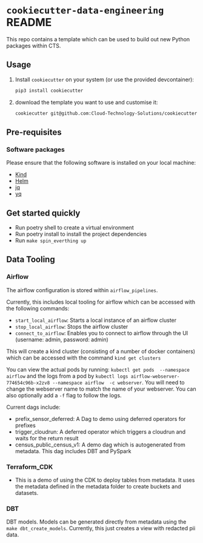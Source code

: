 # `cookiecutter-data-engineering` README

This repo contains a template which can be used to build out new Python
packages within CTS.

## Usage

1. Install `cookiecutter` on your system (or use the provided devcontainer):

    ```sh
    pip3 install cookiecutter
    ```

1. download the template you want to use and customise it:

    ```sh
    cookiecutter git@github.com:Cloud-Technology-Solutions/cookiecutter-data-engineering.git
    ```

## Pre-requisites

### Software packages
Please ensure that the following software is installed on your local machine:

- [Kind](https://kind.sigs.k8s.io/)
- [Helm](https://helm.sh/)
- [jq](https://stedolan.github.io/jq/)
- [yq](https://github.com/mikefarah/yq)


## Get started quickly

- Run poetry shell to create a virtual environment
- Run poetry install to install the project dependencies
- Run `make spin_everthing up`

## Data Tooling

### Airflow

The airflow configuration is stored within `airflow_pipelines`.

Currently, this includes local tooling for airflow which can be accessed with the following commands:

- `start_local_airflow`: Starts a local instance of an airflow cluster
- `stop_local_airflow`: Stops the airflow cluster
- `connect_to_airflow`: Enables you to connect to airflow through the UI (username: admin, password: admin)

This will create a kind cluster (consisting of a number of docker containers) which can be accessed with the command `kind get clusters`

You can view the actual pods by running: `kubectl get pods  --namespace airflow` and the logs from a pod by
`kubectl logs airflow-webserver-774654c96b-x2zv8 --namespace airflow  -c webserver`. You will need to change the webserver name to match the name of your
webserver. You can also optionally add a `-f` flag to follow the logs.

Current dags include:

- prefix_sensor_deferred: A Dag to demo using deferred operators for prefixes
- trigger_cloudrun: A deferred operator which triggers a cloudrun and waits for the return result
- census_public_census_v1: A demo dag which is autogenerated from metadata. This dag includes DBT and PySpark

### Terraform_CDK

- This is a demo of using the CDK to deploy tables from metadata. It uses the metadata defined in the metadata folder to create buckets and datasets.

### DBT

DBT models. Models can be generated directly from metadata using the `make dbt_create_models`. Currently, this just creates a view with redacted pii data.
